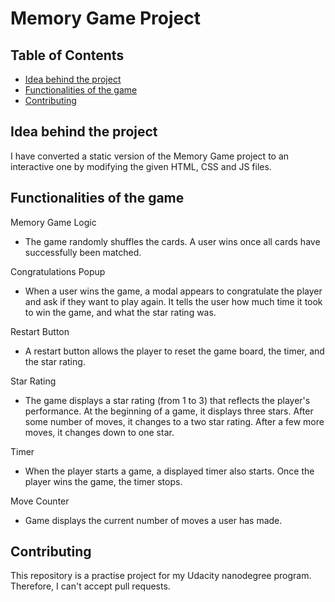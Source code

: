# Memory Game Project

## Table of Contents

* [Idea behind the project](#idea)
* [Functionalities of the game](#functionalities)
* [Contributing](#contributing)


## Idea behind the project

I have converted a static version of the Memory Game project to an interactive one by modifying the given HTML, CSS and JS files.


## Functionalities of the game

Memory Game Logic

- The game randomly shuffles the cards. A user wins once all cards have successfully been matched.

Congratulations Popup

- When a user wins the game, a modal appears to congratulate the player and ask if they want to play again. It tells the user how much time it took to win the game, and what the star rating was.

Restart Button

- A restart button allows the player to reset the game board, the timer, and the star rating.

Star Rating

- The game displays a star rating (from 1 to 3) that reflects the player's performance. At the beginning of a game, it displays three stars. After some number of moves, it changes to a two star rating. After a few more moves, it changes down to one star.

Timer

- When the player starts a game, a displayed timer also starts. Once the player wins the game, the timer stops.

Move Counter

- Game displays the current number of moves a user has made.


## Contributing

This repository is a practise project for my Udacity nanodegree program. Therefore, I can't accept pull requests.
